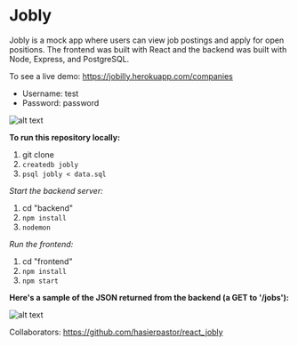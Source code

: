# Jobly

Jobly is a mock app where users can view job postings and apply for open positions. The frontend was built with React and the backend was built with Node, Express, and PostgreSQL.

To see a live demo: https://jobilly.herokuapp.com/companies
* Username: test
* Password: password

![alt text](https://github.com/SKaplan01/react_jobly/blob/master/images/jobly.gif "Jobly Gif")

**To run this repository locally:**

1. git clone
2. `createdb jobly`
3. `psql jobly < data.sql`

*Start the backend server:*
1. cd "backend"
2. `npm install`
3. `nodemon`

*Run the frontend:*
1. cd "frontend"
2. `npm install`
3. `npm start`

**Here's a sample of the JSON returned from the backend (a GET to '/jobs'):**
 
![alt text](https://github.com/SKaplan01/react_jobly/blob/master/images/backend.png "Sample JSON returned from GET to '/jobs'")


Collaborators: https://github.com/hasierpastor/react_jobly


